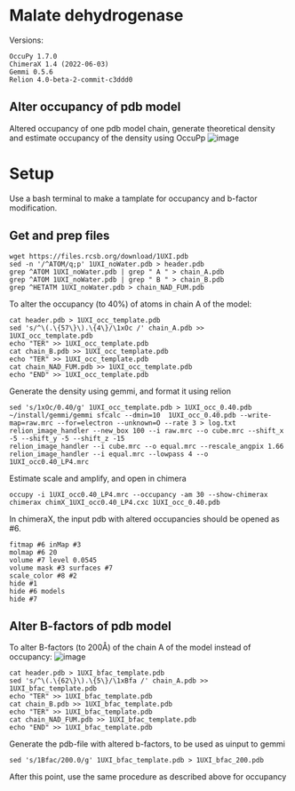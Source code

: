 # Malate dehydrogenase 

Versions: 
```
OccuPy 1.7.0
ChimeraX 1.4 (2022-06-03)
Gemmi 0.5.6
Relion 4.0-beta-2-commit-c3ddd0
```
## Alter occupancy of pdb model
Altered occupancy of one pdb model chain, generate theoretical density and estimate occupancy of the density using 
OccuPp
![image](https://drive.google.com/uc?export=view&id=1ZIJ7vKye1BXBjIPclJs8YbrR74W1VKQu)


# Setup
Use a bash terminal to make a tamplate for occupancy and b-factor modification.

## Get and prep files 
```commandline
wget https://files.rcsb.org/download/1UXI.pdb
sed -n '/^ATOM/q;p' 1UXI_noWater.pdb > header.pdb
grep ^ATOM 1UXI_noWater.pdb | grep " A " > chain_A.pdb
grep ^ATOM 1UXI_noWater.pdb | grep " B " > chain_B.pdb
grep ^HETATM 1UXI_noWater.pdb > chain_NAD_FUM.pdb
```

To alter the occupancy (to 40%) of atoms in chain A of the model:
```commandline
cat header.pdb > 1UXI_occ_template.pdb
sed 's/^\(.\{57\}\).\{4\}/\1xOc /' chain_A.pdb >> 1UXI_occ_template.pdb
echo "TER" >> 1UXI_occ_template.pdb
cat chain_B.pdb >> 1UXI_occ_template.pdb
echo "TER" >> 1UXI_occ_template.pdb
cat chain_NAD_FUM.pdb >> 1UXI_occ_template.pdb
echo "END" >> 1UXI_occ_template.pdb
```
Generate the density using gemmi, and format it using relion
```commandline
sed 's/1xOc/0.40/g' 1UXI_occ_template.pdb > 1UXI_occ_0.40.pdb
~/install/gemmi/gemmi sfcalc --dmin=10  1UXI_occ_0.40.pdb --write-map=raw.mrc --for=electron --unknown=O --rate 3 > log.txt
relion_image_handler --new_box 100 --i raw.mrc --o cube.mrc --shift_x -5 --shift_y -5 --shift_z -15
relion_image_handler --i cube.mrc --o equal.mrc --rescale_angpix 1.66
relion_image_handler --i equal.mrc --lowpass 4 --o 1UXI_occ0.40_LP4.mrc
```
Estimate scale and amplify, and open in chimera
```commandline
occupy -i 1UXI_occ0.40_LP4.mrc --occupancy -am 30 --show-chimerax
chimerax chimX_1UXI_occ0.40_LP4.cxc 1UXI_occ_0.40.pdb
```
In chimeraX, the input pdb with altered occupancies should be opened as #6. 
```commandline
fitmap #6 inMap #3
molmap #6 20
volume #7 level 0.0545
volume mask #3 surfaces #7
scale_color #8 #2
hide #1
hide #6 models
hide #7
```



## Alter B-factors of pdb model
To alter B-factors (to 200Å) of the chain A of the model instead of occupancy:
![image](https://drive.google.com/uc?export=view&id=1lnzmjYM_fZ5W8paQOEm_GKip5hVlrdBX)


```commandline
cat header.pdb > 1UXI_bfac_template.pdb
sed 's/^\(.\{62\}\).\{5\}/\1xBfa /' chain_A.pdb >> 1UXI_bfac_template.pdb
echo "TER" >> 1UXI_bfac_template.pdb
cat chain_B.pdb >> 1UXI_bfac_template.pdb
echo "TER" >> 1UXI_bfac_template.pdb
cat chain_NAD_FUM.pdb >> 1UXI_bfac_template.pdb
echo "END" >> 1UXI_bfac_template.pdb
```
Generate the pdb-file with altered b-factors, to be used as uinput to gemmi
```commandline
sed 's/1Bfac/200.0/g' 1UXI_bfac_template.pdb > 1UXI_bfac_200.pdb
```
After this point, use the same procedure as described above for occupancy